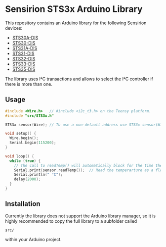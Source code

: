 Sensirion STS3x Arduino Library
===================

This repository contains an Arduino library for the following Sensirion devices:
 * [STS30A-DIS](https://sensirion.com/products/catalog/STS30A-DIS/)
 * [STS30-DIS](https://sensirion.com/products/catalog/STS30-DIS/)
 * [STS31A-DIS](https://sensirion.com/products/catalog/STS31A-DIS/)
 * [STS31-DIS](https://sensirion.com/products/catalog/STS31-DIS/)
 * [STS32-DIS](https://sensirion.com/products/catalog/STS32-DIS/)
 * [STS33-DIS](https://sensirion.com/products/catalog/STS33-DIS/)
 * [STS35-DIS](https://sensirion.com/products/catalog/STS35-DIS/)

The library uses I²C transactions and allows to select the I²C controller if there is more than one.

Usage
-----
```cpp
#include <Wire.h>   // #include <i2c_t3.h> on the Teensy platform.
#include "src/STS3x.h"

STS3x sensor(Wire); // To use a non-default address use STS3x sensor(Wire, address);

void setup() {
  Wire.begin();
  Serial.begin(115200);
}

void loop() {
  while (true) {
    // The call to readTemp() will automatically block for the time the measurement takes to complete
    Serial.print(sensor.readTemp());  // Read the temperarture as a float in °C
    Serial.println(" °C");
    delay(2000);
  }
}
```

Installation
-----
Currently the library does not support the Arduino library manager, so it is highly recommended to copy the full library to a subfolder called
```
src/
```
within your Arduino project.
